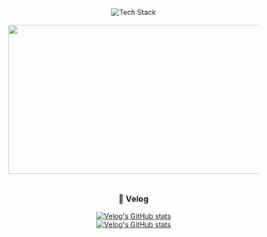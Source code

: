 <p>
  <div align="center">
  <img src="https://tech-stack.wontory.dev/api/orbit?text=Woong&slugs=react,nextdotjs,nodedotjs,nestjs,typescript,javascript,intellijidea" alt="Tech Stack" />
</div>
  <div align="center"> 
<a href="https://github.com/twkim8548">

</div>
<br>
<div align="center">
  <a href="https://github.com/devxb/gitanimals">
    <img
      src="https://render.gitanimals.org/farms/twkim8548"
      width="600"
      height="300"
    />
  </a>
</div>
<br>
</p>
<h3 align="center"> 📖 Velog </h3>
<p align="center">
  <a href="https://velog.io/@twkim8548/Android-In-App-Update"><img src="https://velog-readme-stats.vercel.app/api?name=twkim8548&amp;slug=Android-In-App-Update" alt="Velog&#39;s GitHub stats"></a><br>
  <a href="https://velog.io/@twkim8548/Nginx%EC%97%90%EC%84%9C-SSL-%EC%A0%81%EC%9A%A9%ED%95%B4%EC%84%9C-Https-%EB%A1%9C-%EC%A0%91%EC%86%8D-%EB%90%98%EA%B2%8C-%ED%95%B4%EB%B3%BC%EA%B9%8C"><img src="https://velog-readme-stats.vercel.app/api?name=twkim8548&amp;slug=Nginx에서-SSL-적용해서-Https-로-접속-되게-해볼까" alt="Velog&#39;s GitHub stats"></a>
</p>
<br>
<br>

<!--
**twkim8548/twkim8548** is a ✨ _special_ ✨ repository because its `README.md` (this file) appears on your GitHub profile.

Here are some ideas to get you started:

- 🔭 I’m currently working on ...
- 🌱 I’m currently learning ...
- 👯 I’m looking to collaborate on ...
- 🤔 I’m looking for help with ...
- 💬 Ask me about ...
- 📫 How to reach me: ...
- 😄 Pronouns: ...
- ⚡ Fun fact: ...
-->
